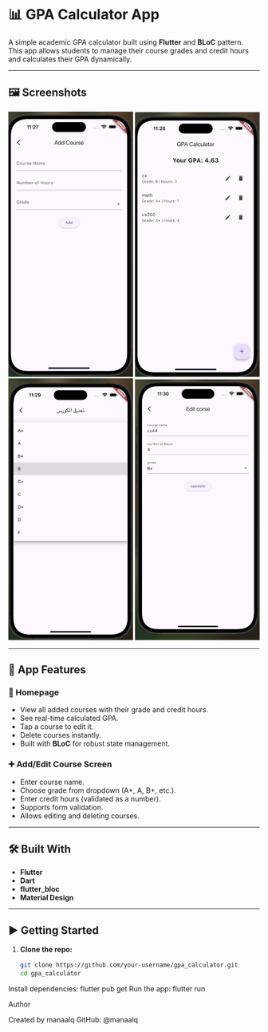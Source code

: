# 📊 GPA Calculator App

A simple academic GPA calculator built using **Flutter** and **BLoC** pattern.  
This app allows students to manage their course grades and credit hours and calculates their GPA dynamically.

---

## 🖼️ Screenshots

<div align="center">
  <img src="gpa_calculator/assets/screenshot/p1.png" width="250"/>
  <img src="gpa_calculator/assets/screenshot/p2.png" width="250"/>
  <img src="gpa_calculator/assets/screenshot/p3.png" width="250"/>
  <img src="gpa_calculator/assets/screenshot/p4.png" width="250"/>
</div>

---

## 🚀 App Features

### 📄 Homepage
- View all added courses with their grade and credit hours.
- See real-time calculated GPA.
- Tap a course to edit it.
- Delete courses instantly.
- Built with **BLoC** for robust state management.

### ➕ Add/Edit Course Screen
- Enter course name.
- Choose grade from dropdown (A+, A, B+, etc.).
- Enter credit hours (validated as a number).
- Supports form validation.
- Allows editing and deleting courses.

---

## 🛠️ Built With

- **Flutter**
- **Dart**
- **flutter_bloc**
- **Material Design**

---

## ▶️ Getting Started

1. **Clone the repo:**
   ```bash
   git clone https://github.com/your-username/gpa_calculator.git
   cd gpa_calculator
Install dependencies:
flutter pub get
Run the app:
flutter run

 Author

Created by manaalq
GitHub: @manaalq
